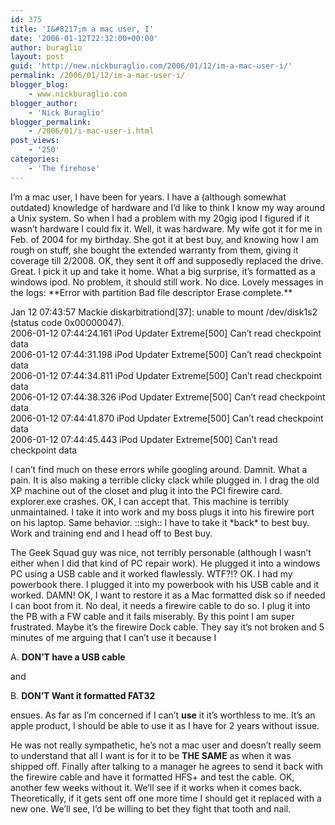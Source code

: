 ```yaml
---
id: 375
title: 'I&#8217;m a mac user, I'
date: '2006-01-12T22:32:00+00:00'
author: buraglio
layout: post
guid: 'http://new.nickburaglio.com/2006/01/12/im-a-mac-user-i/'
permalink: /2006/01/12/im-a-mac-user-i/
blogger_blog:
    - www.nickburaglio.com
blogger_author:
    - 'Nick Buraglio'
blogger_permalink:
    - /2006/01/i-mac-user-i.html
post_views:
    - '250'
categories:
    - 'The firehose'
---
```


<div></div>I’m a mac user, I have been for years. I have a (although somewhat outdated) knowledge of hardware and I’d like to think I know my way around a Unix system. So when I had a problem with my 20gig ipod I figured if it wasn’t hardware I could fix it. Well, it was hardware. My wife got it for me in Feb. of 2004 for my birthday. She got it at best buy, and knowing how I am rough on stuff, she bought the extended warranty from them, giving it coverage till 2/2008. OK, they sent it off and supposedly replaced the drive. Great. I pick it up and take it home. What a big surprise, it’s formatted as a windows ipod. No problem, it should still work. No dice.  
Lovely messages in the logs:  
 **Error with partition Bad file descriptor  
Erase complete.**

Jan 12 07:43:57 Mackie diskarbitrationd\[37\]: unable to mount /dev/disk1s2 (status code 0x00000047).  
2006-01-12 07:44:24.161 iPod Updater Extreme\[500\] Can’t read checkpoint data  
2006-01-12 07:44:31.198 iPod Updater Extreme\[500\] Can’t read checkpoint data  
2006-01-12 07:44:34.811 iPod Updater Extreme\[500\] Can’t read checkpoint data  
2006-01-12 07:44:38.326 iPod Updater Extreme\[500\] Can’t read checkpoint data  
2006-01-12 07:44:41.870 iPod Updater Extreme\[500\] Can’t read checkpoint data  
2006-01-12 07:44:45.443 iPod Updater Extreme\[500\] Can’t read checkpoint data

I can’t find much on these errors while googling around. Damnit. What a pain. It is also making a terrible clicky clack while plugged in. I drag the old XP machine out of the closet and plug it into the PCI firewire card. explorer.exe crashes. OK, I can accept that. This machine is terribly unmaintained. I take it into work and my boss plugs it into his firewire port on his laptop. Same behavior. ::sigh:: I have to take it \*back\* to best buy. Work and training end and I head off to Best buy.

The Geek Squad guy was nice, not terribly personable (although I wasn’t either when I did that kind of PC repair work). He plugged it into a windows PC using a USB cable and it worked flawlessly. WTF?!? OK. I had my powerbook there. I plugged it into my powerbook with his USB cable and it worked. DAMN! OK, I want to restore it as a Mac formatted disk so if needed I can boot from it. No deal, it needs a firewire cable to do so. I plug it into the PB with a FW cable and it fails miserably. By this point I am super frustrated. Maybe it’s the firewire Dock cable. They say it’s not broken and 5 minutes of me arguing that I can’t use it because I

A. **DON’T have a USB cable**

and

B. **DON’T Want it formatted FAT32**

ensues. As far as I’m concerned if I can’t **use** it it’s worthless to me. It’s an apple product, I should be able to use it as I have for 2 years without issue.

He was not really sympathetic, he’s not a mac user and doesn’t really seem to understand that all I want is for it to be **THE SAME** as when it was shipped off. Finally after talking to a manager he agrees to send it back with the firewire cable and have it formatted HFS+ and test the cable. OK, another few weeks without it. We’ll see if it works when it comes back. Theoretically, if it gets sent off one more time I should get it replaced with a new one. We’ll see, I’d be willing to bet they fight that tooth and nail.

<div></div>